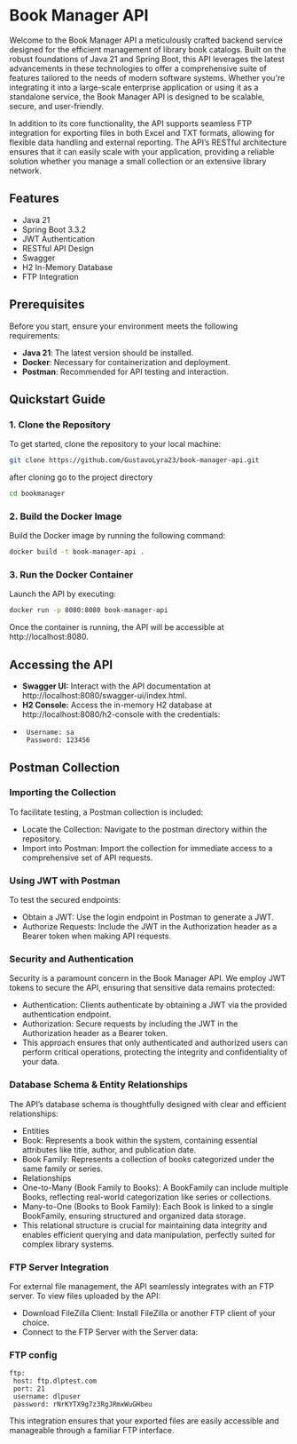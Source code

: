# Book Manager API
Welcome to the Book Manager API a meticulously crafted backend service designed for the efficient management of library book catalogs. Built on the robust foundations of Java 21 and Spring Boot, this API leverages the latest advancements in these technologies to offer a comprehensive suite of features tailored to the needs of modern software systems. Whether you're integrating it into a large-scale enterprise application or using it as a standalone service, the Book Manager API is designed to be scalable, secure, and user-friendly.

In addition to its core functionality, the API supports seamless FTP integration for exporting files in both Excel and TXT formats, allowing for flexible data handling and external reporting. The API’s RESTful architecture ensures that it can easily scale with your application, providing a reliable solution whether you manage a small collection or an extensive library network.

## Features

-  Java 21
-  Spring Boot 3.3.2
-  JWT Authentication
-  RESTful API Design 
-  Swagger
-  H2 In-Memory Database
-  FTP Integration
## Prerequisites

Before you start, ensure your environment meets the following requirements:

- **Java 21**: The latest version should be installed.
- **Docker**: Necessary for containerization and deployment.
- **Postman**: Recommended for API testing and interaction.

## Quickstart Guide

### 1. Clone the Repository

To get started, clone the repository to your local machine:

```bash
git clone https://github.com/GustavoLyra23/book-manager-api.git
```
after cloning go to the project directory
```bash
cd bookmanager
```

### 2. Build the Docker Image
Build the Docker image by running the following command:

```bash
docker build -t book-manager-api .
```
### 3. Run the Docker Container
Launch the API by executing:

```bash
docker run -p 8080:8080 book-manager-api
```

Once the container is running, the API will be accessible at http://localhost:8080.

## Accessing the API
- **Swagger UI:** Interact with the API documentation at http://localhost:8080/swagger-ui/index.html.
- **H2 Console:** Access the in-memory H2 database at http://localhost:8080/h2-console with the credentials:
-      Username: sa
       Password: 123456
 
## Postman Collection
### Importing the Collection
To facilitate testing, a Postman collection is included:

- Locate the Collection: Navigate to the postman directory within the repository.
- Import into Postman: Import the collection for immediate access to a comprehensive set of API requests.

### Using JWT with Postman
To test the secured endpoints:

- Obtain a JWT: Use the login endpoint in Postman to generate a JWT.
- Authorize Requests: Include the JWT in the Authorization header as a Bearer token when making API requests.

### Security and Authentication
Security is a paramount concern in the Book Manager API. We employ JWT tokens to secure the API, ensuring that sensitive data remains protected:

- Authentication: Clients authenticate by obtaining a JWT via the provided authentication endpoint.
- Authorization: Secure requests by including the JWT in the Authorization header as a Bearer token.
- This approach ensures that only authenticated and authorized users can perform critical operations, protecting the integrity and confidentiality of your data.

### Database Schema & Entity Relationships
The API’s database schema is thoughtfully designed with clear and efficient relationships:

- Entities
- Book: Represents a book within the system, containing essential attributes like title, author, and publication date.
- Book Family: Represents a collection of books categorized under the same family or series.
- Relationships
- One-to-Many (Book Family to Books): A BookFamily can include multiple Books, reflecting real-world categorization like series or collections.
- Many-to-One (Books to Book Family): Each Book is linked to a single BookFamily, ensuring structured and organized data storage.
- This relational structure is crucial for maintaining data integrity and enables efficient querying and data manipulation, perfectly suited for complex library systems.

### FTP Server Integration
For external file management, the API seamlessly integrates with an FTP server. To view files uploaded by the API:

- Download FileZilla Client: Install FileZilla or another FTP client of your choice.
- Connect to the FTP Server with the Server data:
 ### FTP config
    ftp:
     host: ftp.dlptest.com
     port: 21
     username: dlpuser
     password: rNrKYTX9g7z3RgJRmxWuGHbeu

This integration ensures that your exported files are easily accessible and manageable through a familiar FTP interface.
